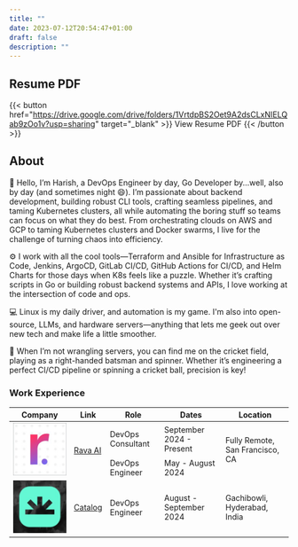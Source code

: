 ```yaml
---
title: ""
date: 2023-07-12T20:54:47+01:00
draft: false
description: ""
---
```

## Resume PDF
{{< button href="https://drive.google.com/drive/folders/1VrtdpBS2Oet9A2dsCLxNIELQab9zOo1v?usp=sharing" target="_blank" >}}
View Resume PDF
{{< /button >}}


## About

🚀 Hello, I’m Harish, a DevOps Engineer by day, Go Developer by...well, also by day (and sometimes night 😄).  I’m passionate about backend development, building robust CLI tools, crafting seamless pipelines, and taming Kubernetes clusters, all while automating the boring stuff so teams can focus on what they do best.  From orchestrating clouds on AWS and GCP to taming Kubernetes clusters and Docker swarms, I live for the challenge of turning chaos into efficiency.

⚙️ I work with all the cool tools—Terraform and Ansible for Infrastructure as Code, Jenkins, ArgoCD, GitLab CI/CD, GitHub Actions for CI/CD, and Helm Charts for those days when K8s feels like a puzzle. Whether it’s crafting scripts in Go or building robust backend systems and APIs, I love working at the intersection of code and ops.

💻 Linux is my daily driver, and automation is my game. I'm also into open-source, LLMs, and hardware servers—anything that lets me geek out over new tech and make life a little smoother.

🏏 When I’m not wrangling servers, you can find me on the cricket field, playing as a right-handed batsman and spinner. Whether it’s engineering a perfect CI/CD pipeline or spinning a cricket ball, precision is key!


<h3 align="left">Work Experience</h3>
<table>
    <thead>
        <tr>
            <th>Company</th>
            <th>Link</th>
            <th>Role</th>
            <th>Dates</th>
            <th>Location</th>
        </tr>
    </thead>
    <tbody>
        <tr>
            <td rowspan=3><img class="customEntitityLogo" src="./rava.jpg"/></td>
            <td rowspan=3><a href="https://rava.ai" target="_blank">Rava AI</a></td>
        </tr>
        <tr>
            <td>DevOps Consultant</td>
            <td>September 2024 - Present</td>
            <td rowspan=2>Fully Remote, San Francisco, CA</br></td>
        </tr>
        <tr>
            <td>DevOps Engineer</td>
            <td>May - August 2024</td>
        </tr>
        <tr>
            <td><img class="customEntitityLogo" src="./catalog.jpg"/></td>
            <td ><a href="https://www.linkedin.com/company/catalogfi/" target="_blank">Catalog</a></td>
            <td>DevOps Engineer</td>
            <td>August - September 2024</td>
            <td>Gachibowli, Hyderabad, India</br></td>
        </tr>
    </tbody>
</table>

